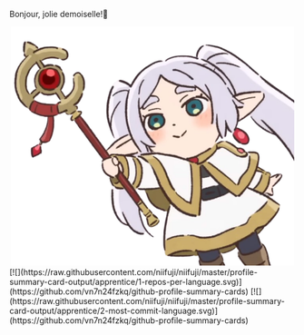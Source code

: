 Bonjour, jolie demoiselle!👋
<div id="header" align="center">
  <img src="Screenshot_2023-11-30_231327-removebg.png" width="500"/>
</div>
[![](https://raw.githubusercontent.com/niifuji/niifuji/master/profile-summary-card-output/apprentice/1-repos-per-language.svg)](https://github.com/vn7n24fzkq/github-profile-summary-cards) 
[![](https://raw.githubusercontent.com/niifuji/niifuji/master/profile-summary-card-output/apprentice/2-most-commit-language.svg)](https://github.com/vn7n24fzkq/github-profile-summary-cards)

